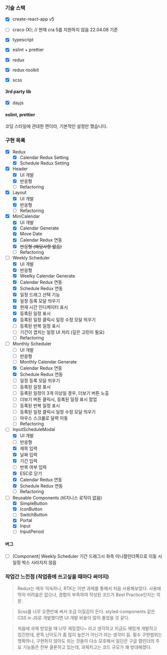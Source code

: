 
### 기술 스택

- [x] create-react-app v5
- [ ] craco (X); // 현재 cra 5를 지원하지 않음 22.04.08 기준
- [x] typescript 
- [x] eslint + prettier 
- [x] redux
- [x] redux-toolkit
- [x] scss


#### 3rd party lib
- [x] dayjs



#### eslint, prettier

코딩 스타일에 관대한 편이라, 기본적인 설정만 했습니다.


### 구현 목록
- [x] Redux
  - [x] Calendar Redux Setting
  - [x] Schedule Redux Setting
- [x] Header 
  - [x] UI 개발
  - [x] 반응형
  - [ ] Refactoring
- [x] Layout
  - [x] UI 개발
  - [x] 반응형
  - [ ] Refactoring
- [x] MiniCalendar
  - [x] UI 개발
  - [x] Calendar Generate
  - [x] Move Date
  - [x] Calendar Redux 연동
  - [x] ~~반응형 (해당사항 없음)~~
  - [ ] Refactoring
- [ ] Weekly Scheduler
  - [x] UI 개발
  - [x] 반응형
  - [x] Weelky Calendar Generate
  - [x] Calendar Redux 연동
  - [x] Schedule Redux 연동
  - [x] 일정 드래그 선택 기능
  - [x] 일정 등록 모달 띄우기
  - [x] 현재 시간 인디케이터 표시
  - [x] 등록된 일정 표시
  - [x] 등록된 일정 클릭시 일정 수정 모달 띄우기
  - [ ] 등록된 반복 일정 표시
  - [ ] 기간이 겹치는 일정 UI 처리 (깊은 고민이 필요)
  - [ ] Refactoring
- [ ] Monthly Scheduler
  - [ ] UI 개발
  - [ ] 반응형
  - [ ] Monthly Calendar Generate
  - [x] Calendar Redux 연동
  - [x] Schedule Redux 연동
  - [ ] 일정 등록 모달 띄우기
  - [ ] 등록된 일정 표시
  - [ ] 등록된 일정이 3개 이상일 경우, 더보기 버튼 노출
  - [ ] 더보기 버튼 클릭시, 등록된 일정 표시 팝업
  - [ ] 등록된 반복 일정 표시
  - [ ] 등록된 일정 클릭시 일정 수정 모달 띄우기
  - [ ] 마우스 스크롤로 달력 이동
  - [ ] Refactoring
- [ ] InputScheduleModal
  - [x] UI 개발
  - [ ] 반응형
  - [x] 제목 입력
  - [x] 날짜 입력
  - [x] 기간 입력
  - [ ] 반복 여부 입력
  - [x] ESC로 닫기
  - [x] Calendar Redux 연동
  - [x] Schedule Redux 연동
  - [ ] Refactoring
- [ ] Reusable Components (비지니스 로직이 없음)
  - [x] SimpleButton
  - [x] IconButton
  - [ ] SwitchButton
  - [x] Portal
  - [x] Input
  - [ ] InputPeriod
#### 버그
- [ ] [Component] Weekly Scheduler 기간 드래그시 좌측 미니캘린더쪽으로 이동 시 일정 박스 사라지지 않음

### 작업간 느낀점 (작업중에 쓰고싶을 때마다 써야지)

> Redux는 매우 익숙하나, RTK는 이번 과제를 통해서 처음 사용해보았다. 사용에 딱히 어려움은 없으나, 경험이 부족하여 작성된 코드가 Best Practice인지는 의문.

> Scss를 너무 오랜만에 써서 조금 이질감이 든다. styled-components 같은 CSS in JS로 개발했다면 UI 개발 비용이 많이 줄었을 것 같다.

> 처음에 과제 받았을 때 너무 재밌겠다~ 라고 생각하고 지금도 재밌게 개발하고 있긴한데, 문뜩 난이도가 좀 많이 높은거 아닌가 라는 생각이 듬. 
> 필수 구현범위는 명확하나, 구현하지 않아도 되는 것들이 다소 모호해서 일단은 구글 캘린더의 주요 기능들은 전부 클론하고 있는데, 과제치고는 코드 규모가 꽤 방대해졌다.
